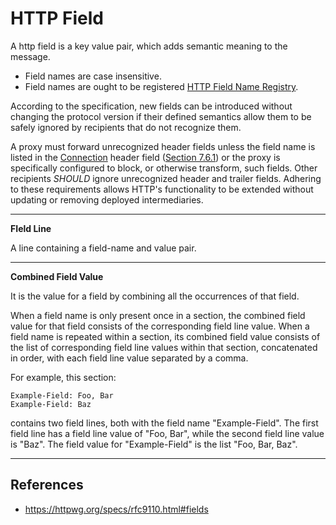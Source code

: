 # HTTP Field

A http field is a key value pair, which adds semantic meaning to the message.

- Field names are case insensitive.
- Field names are ought to be registered [HTTP Field Name Registry](/http/field-registry).

According to the specification, new fields can be introduced without changing the protocol version if their defined semantics allow them to be safely ignored by recipients that do not recognize them.

A proxy must forward unrecognized header fields unless the field name is listed in the [Connection](https://httpwg.org/specs/rfc9110.html#field.connection) header field ([Section 7.6.1](https://httpwg.org/specs/rfc9110.html#field.connection "Connection")) or the proxy is specifically configured to block, or otherwise transform, such fields. Other recipients _SHOULD_ ignore unrecognized header and trailer fields. Adhering to these requirements allows HTTP's functionality to be extended without updating or removing deployed intermediaries.

---
**FIeld Line**

A line containing a field-name and value pair.

---
**Combined Field Value**

It is the value for a field by combining all the occurrences of that field.

When a field name is only present once in a section, the combined field value for that field consists of the corresponding field line value. When a field name is repeated within a section, its combined field value consists of the list of corresponding field line values within that section, concatenated in order, with each field line value separated by a comma.

For example, this section:

```http
Example-Field: Foo, Bar
Example-Field: Baz
```

contains two field lines, both with the field name "Example-Field". The first field line has a field line value of "Foo, Bar", while the second field line value is "Baz". The field value for "Example-Field" is the list "Foo, Bar, Baz".

---


## References

- https://httpwg.org/specs/rfc9110.html#fields
